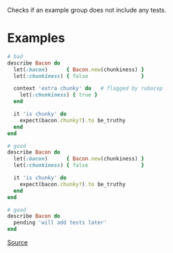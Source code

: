
Checks if an example group does not include any tests.

# Examples

```ruby
# bad
describe Bacon do
  let(:bacon)      { Bacon.new(chunkiness) }
  let(:chunkiness) { false                 }

  context 'extra chunky' do   # flagged by rubocop
    let(:chunkiness) { true }
  end

  it 'is chunky' do
    expect(bacon.chunky?).to be_truthy
  end
end

# good
describe Bacon do
  let(:bacon)      { Bacon.new(chunkiness) }
  let(:chunkiness) { false                 }

  it 'is chunky' do
    expect(bacon.chunky?).to be_truthy
  end
end

# good
describe Bacon do
  pending 'will add tests later'
end
```

[Source](http://www.rubydoc.info/gems/rubocop/RuboCop/Cop/RSpec/EmptyExampleGroup)